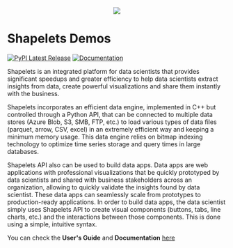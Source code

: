 
<div align="center">
  <img src="https://shapelets.io/wp-content/uploads/2021/04/Shapelets-Horizontal-.png"><br>
</div>


# Shapelets Demos



[![PyPI Latest Release](https://img.shields.io/pypi/v/shapelets-platform)](https://pypi.org/project/shapelets-platform/)
[![Documentation](https://img.shields.io/badge/docs-Shapelets-lightgrey)](https://shapelets.io/doc/)

Shapelets is an integrated platform for data scientists that provides significant speedups and greater efficiency to help data scientists
extract insights from data, create powerful visualizations and share them instantly with the business.

Shapelets incorporates an efficient data engine, implemented in C++ but controlled through a Python API, that can be connected to
multiple data stores (Azure Blob, S3, SMB, FTP, etc.) to load various types of data files (parquet, arrow, CSV, excel) in an extremely
efficient way and keeping a minimum memory usage. This data engine relies on bitmap indexing technology to optimize time series storage and query times in large databases.

Shapelets API also can be used to build data apps. Data apps are web applications with professional visualizations that be quickly prototyped by data scientists and shared with business stakeholders across an organization, allowing to quickly validate the insights found by data scientist. These data apps can seamlessly scale from prototypes to production-ready applications. In order to build data apps, the data scientist simply uses Shapelets API to create visual components (buttons, tabs, line charts, etc.) and the interactions between those components. This is done using a simple, intuitive syntax.

You can check the __User's Guide__ and __Documentation__ [here](https://shapelets.io/doc/)